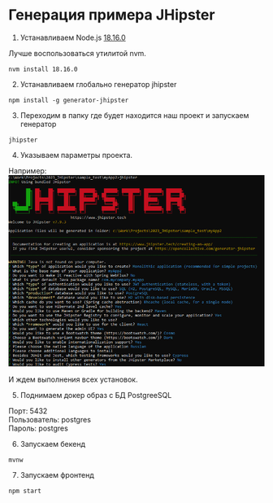 # Генерация примера JHipster

1. Устанавливаем Node.js [18.16.0](https://nodejs.org/dist/v18.16.0/node-v18.16.0-x64.msi)

Лучше воспользоваться утилитой nvm.

```
nvm install 18.16.0
```

2. Устанавливаем глобально генератор jhipster

```
npm install -g generator-jhipster
```

3. Переходим в папку где будет находится наш проект и запускаем генератор

```
jhipster
```

4. Указываем параметры проекта.

Например:
![Пример настроек](images/jhipster.png)

И ждем выполнения всех установок.

5. Поднимаем докер образ с БД PostgreeSQL

Порт: 5432
<br/>Пользователь: postgres
<br/>Пароль: postgres

6. Запускаем бекенд

```
mvnw
```

7. Запускаем фронтенд

```
npm start
```